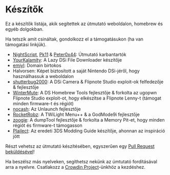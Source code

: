 ---
---

# Készítők

Ez a készítők listája, akik segítettek az útmutató weboldalon, homebrew és egyéb dolgokban.

Ha tetszik amit csináltak, gondolkozz el a támogatásukon (ha van támogatási linkjük).

- [NightScript](https://nightyoshi370.github.io/), [Pk11](https://pk11.us/) & [Peter0x44](https://github.com/Peter0x44): Útmutató karbantartók
- [YourKalamity](https://github.com/YourKalamity/): A Lazy DSi File Downloader készítője
- [emiyl](https://emiyl.com/paypal): Domain birtokos
- Halvorsen: Képet biztosított a saját Nintendo DSi-jéről, hogy használhassuk a weboldalon
- [shutterbug2000](https://paypal.me/projectkaeru): A DSi Camera & Flipnote Studio exploit-ok felfedezője & fejlesztője
- [WinterMute](https://devkitpro.org/support-devkitpro): A DS Homebrew Tools fejlesztője & forkolta az ugopwn Flipnote Studio exploit-ot, hogy elkészítse a Flipnote Lenny-t (támogat minden firmware-t és régiót)
- [nocash](http://problemkaputt.de/donate.htm): Az Unlaunch fejlesztője
- [RocketRobz](https://github.com/RocketRobz): A TWiLight Menu++ & a GodMode9i fejlesztője
- [zoogie](https://github.com/zoogie): A dumpTool fejlesztője & forkolta a Memory Pit-et, hogy minden régiót és firmware-t támogasson
- [Plailect](https://github.com/Plailect): Az eredeti 3DS Modding Guide készítője, ahonnan az inspiráció jött

Részt vehetsz az útmutató készítésében, egyszerűen egy [Pull Request beküldésével](https://github.com/cfw-guide/dsi.cfw.guide/)!

Ha beszélsz más nyelveken, segíthetsz nekünk az úmtutató fordításával arra a nyelvre. Csatlakozz a [Crowdin Project](https://crowdin.com/project/dsi-guide)-ünkhöz a kezdéshez.
